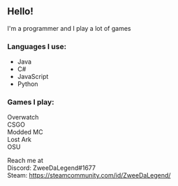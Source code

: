 ## Hello!

I'm a programmer and I play a lot of games

### Languages I use:
- Java
- C#
- JavaScript
- Python

### Games I play:<br>
Overwatch <br>
CSGO<br>
Modded MC<br>
Lost Ark<br>
OSU

Reach me at <br>
Discord: ZweeDaLegend#1677 <br>
Steam: https://steamcommunity.com/id/ZweeDaLegend/

